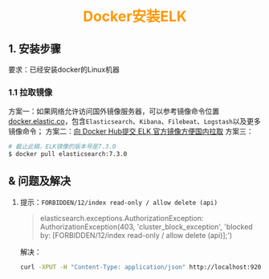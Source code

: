 # <div style="text-align:center;color:#FF9900">Docker安装ELK</div>

## 1. 安装步骤
要求：已经安装docker的Linux机器
### 1.1 拉取镜像
方案一：如果网络允许访问国外镜像服务器，可以参考镜像命令位置[docker.elastic.co][]，包含`Elasticsearch`、`Kibana`、`Filebeat`、`Logstash`以及更多镜像命令；
方案二：[向 Docker Hub提交 ELK 官方镜像方便国内拉取][]
方案三：
```sh
# 截止此稿，ELK镜像的版本号是7.3.0
$ docker pull elasticsearch:7.3.0
```








## & 问题及解决
1. 提示：`FORBIDDEN/12/index read-only / allow delete (api)`
   > elasticsearch.exceptions.AuthorizationException: AuthorizationException(403, 'cluster_block_exception', 'blocked by: [FORBIDDEN/12/index read-only / allow delete (api)];')

   解决：
   ```sh
   curl -XPUT -H "Content-Type: application/json" http://localhost:9200/_all/_settings -d '{"index.blocks.read_only_allow_delete": null}'
   ```










[docker.elastic.co]:https://www.docker.elastic.co/
[向 Docker Hub提交 ELK 官方镜像方便国内拉取]:https://blog.csdn.net/enenand/article/details/81282424

